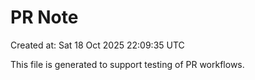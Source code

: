 # PR Note

Created at: Sat 18 Oct 2025 22:09:35 UTC

This file is generated to support testing of PR workflows.
